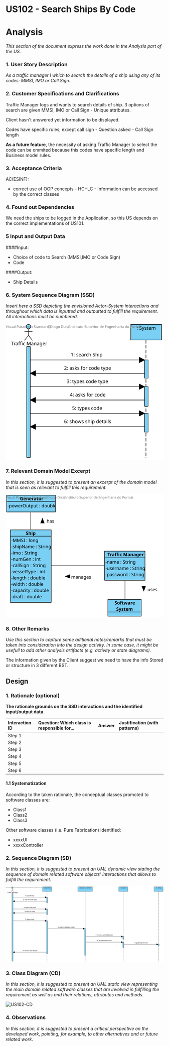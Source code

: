 # US102 - Search Ships By Code

# Analysis

*This section of the document express the work done in the Analysis part of the US.*

### 1. User Story Description

*As a traffic manager I which to search the details of a ship using any of its codes: MMSI, IMO or Call Sign.*

### 2. Customer Specifications and Clarifications 

Traffic Manager logs and wants to search details of ship. 3 options of search are given MMSI, IMO or Call Sign - Unique attributes.

Client hasn't answered yet information to be displayed.

Codes have specific rules, except call sign - Question asked - Call Sign length

**As a future feature**, the necessity of asking Traffic Manager to select the code can be ommited because this codes have specific length and Business model rules.

### 3. Acceptance Criteria

AC(ESINF):
* correct use of OOP concepts - HC+LC - Information can be accessed by the correct classes


### 4. Found out Dependencies

We need the ships to be logged in the Application, so this US depends on the correct implementations of US101.

### 5 Input and Output Data

####Input:
* Choice of code to Search (MMSI,IMO or Code Sign)
* Code

####Output:
* Ship Details

### 6. System Sequence Diagram (SSD)

*Insert here a SSD depicting the envisioned Actor-System interactions and throughout which data is inputted and outputted to fulfill the requirement. All interactions must be numbered.*

![US102-SSD](US102-SSD.svg)


### 7. Relevant Domain Model Excerpt 
*In this section, it is suggested to present an excerpt of the domain model that is seen as relevant to fulfill this requirement.* 

![US102-MD](US102-MD.svg)

### 8. Other Remarks

*Use this section to capture some aditional notes/remarks that must be taken into consideration into the design activity. In some case, it might be usefull to add other analysis artifacts (e.g. activity or state diagrams).* 

The information given by the Client suggest we need to have the info Stored or structure in 3 different BST.


## Design 

### 1. Rationale (optional)

**The rationale grounds on the SSD interactions and the identified input/output data.**

| Interaction ID | Question: Which class is responsible for... | Answer  | Justification (with patterns)  |
|:-------------  |:--------------------- |:------------|:---------------------------- |
| Step 1  		 |							 |             |                              |
| Step 2  		 |							 |             |                              |
| Step 3  		 |							 |             |                              |
| Step 4  		 |							 |             |                              |
| Step 5  		 |							 |             |                              |
| Step 6  		 |							 |             |                              |              

#### 1.1 Systematization 

According to the taken rationale, the conceptual classes promoted to software classes are: 

 * Class1
 * Class2
 * Class3

Other software classes (i.e. Pure Fabrication) identified: 
 * xxxxUI  
 * xxxxController

### 2. Sequence Diagram (SD)

*In this section, it is suggested to present an UML dynamic view stating the sequence of domain related software objects' interactions that allows to fulfill the requirement.* 

![US102-SD](US102-SD.svg)

### 3. Class Diagram (CD)

*In this section, it is suggested to present an UML static view representing the main domain related software classes that are involved in fulfilling the requirement as well as and their relations, attributes and methods.*

![US102-CD](US102-CD.svg)

### 4. Observations

*In this section, it is suggested to present a critical perspective on the developed work, pointing, for example, to other alternatives and or future related work.*






